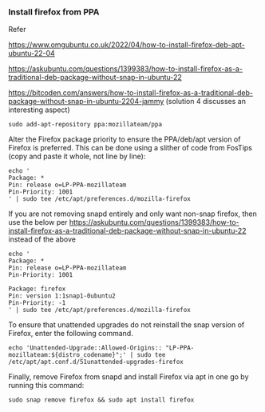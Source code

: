 ### Install firefox from PPA
 
Refer 
 
 https://www.omgubuntu.co.uk/2022/04/how-to-install-firefox-deb-apt-ubuntu-22-04

 https://askubuntu.com/questions/1399383/how-to-install-firefox-as-a-traditional-deb-package-without-snap-in-ubuntu-22
 
 https://bitcoden.com/answers/how-to-install-firefox-as-a-traditional-deb-package-without-snap-in-ubuntu-2204-jammy (solution 4 discusses an interesting aspect)
 
 
`sudo add-apt-repository ppa:mozillateam/ppa`
 
Alter the Firefox package priority to ensure the PPA/deb/apt version of Firefox is preferred. This can be done using a slither of code from FosTips (copy and paste it whole, not line by line):
```
echo '
Package: *
Pin: release o=LP-PPA-mozillateam
Pin-Priority: 1001
' | sudo tee /etc/apt/preferences.d/mozilla-firefox
```

If you are not removing snapd entirely and only want non-snap firefox, then use the below per https://askubuntu.com/questions/1399383/how-to-install-firefox-as-a-traditional-deb-package-without-snap-in-ubuntu-22 instead of the above
 
```
echo '
Package: *
Pin: release o=LP-PPA-mozillateam
Pin-Priority: 1001

Package: firefox
Pin: version 1:1snap1-0ubuntu2
Pin-Priority: -1
' | sudo tee /etc/apt/preferences.d/mozilla-firefox
```
 
 
To ensure that unattended upgrades do not reinstall the snap version of Firefox, enter the following command.
 
`echo 'Unattended-Upgrade::Allowed-Origins:: "LP-PPA-mozillateam:${distro_codename}";' | sudo tee /etc/apt/apt.conf.d/51unattended-upgrades-firefox`

Finally, remove Firefox from snapd and install Firefox via apt in one go by running this command:

`sudo snap remove firefox && sudo apt install firefox`
